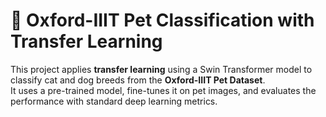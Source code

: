 # 🐾 Oxford-IIIT Pet Classification with Transfer Learning

This project applies **transfer learning** using a Swin Transformer model to classify cat and dog breeds from the **Oxford-IIIT Pet Dataset**.  
It uses a pre-trained model, fine-tunes it on pet images, and evaluates the performance with standard deep learning metrics.
